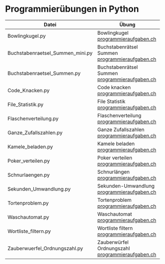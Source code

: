 # Programmierübungen in Python

Datei | Übung
----- | -----------------
Bowlingkugel.py | Bowlingkugel [programmieraufgaben.ch](https://www.programmieraufgaben.ch/aufgabe/bowlingkugel/sor45wf7)
Buchstabenraetsel_Summen_mini.py | Buchstabenrätsel Summen [programmieraufgaben.ch](https://www.programmieraufgaben.ch/aufgabe/buchstabenraetsel-summen/mtt2cuwo)
Buchstabenraetsel_Summen.py | Buchstabenrätsel Summen [programmieraufgaben.ch](https://www.programmieraufgaben.ch/aufgabe/buchstabenraetsel-summen/mtt2cuwo)
Code_Knacken.py | Code knacken [programmieraufgaben.ch](https://www.programmieraufgaben.ch/aufgabe/code-knacken/d4kocgvt)
File_Statistik.py | File Statistik [programmieraufgaben.ch](https://www.programmieraufgaben.ch/aufgabe/file-statistik/gcx87ud7)
Flaschenverteilung.py | Flaschenverteilung [programmieraufgaben.ch](https://www.programmieraufgaben.ch/aufgabe/flaschenverteilung-1/i9kdigw5)
Ganze_Zufallszahlen.py | Ganze Zufallszahlen [programmieraufgaben.ch](https://www.programmieraufgaben.ch/aufgabe/ganze-zufallszahlen/8v6nj82y)
Kamele_beladen.py | Kamele beladen [programmieraufgaben.ch](https://www.programmieraufgaben.ch/aufgabe/kamele-beladen/6gddr4zm)
Poker_verteilen.py | Poker verteilen [programmieraufgaben.ch](https://www.programmieraufgaben.ch/aufgabe/poker-verteilen/i4si4ts5)
Schnurlaengen.py | Schnurlängen [programmieraufgaben.ch](https://www.programmieraufgaben.ch/aufgabe/schnurlaengen/acgo5ap7)
Sekunden_Umwandlung.py | Sekunden-Umwandlung [programmieraufgaben.ch](https://www.programmieraufgaben.ch/aufgabe/sekunden-umwandlung/sxmwsks3)
Tortenproblem.py | Tortenproblem [programmieraufgaben.ch](https://www.programmieraufgaben.ch/aufgabe/das-tortenproblem/8ijpjc7u)
Waschautomat.py | Waschautomat [programmieraufgaben.ch](https://www.programmieraufgaben.ch/aufgabe/waschautomat/vyyuvu3u)
Wortliste_filtern.py | Wortliste filtern [programmieraufgaben.ch](https://www.programmieraufgaben.ch/aufgabe/wortliste-filtern/pomdoige)
Zauberwuerfel_Ordnungszahl.py | Zauberwürfel Ordnungszahl [programmieraufgaben.ch](https://www.programmieraufgaben.ch/aufgabe/ernoe-rubiks-zauberwuerfelalgorithmen/vymwb4k7)

